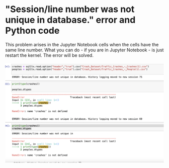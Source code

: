 # "Session/line number was not unique in database." error and Python code

This problem arises in the Jupyter Notebook cells when the cells have the same line number.
What you can do - if you are in Jupyter Notebook - is just restart the kernel.
The error will be solved.

![This is an image](Screen%20Shot%202022-03-16%20at%207.38.13%20pm.png)  
